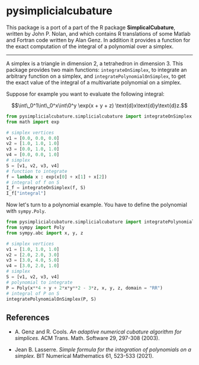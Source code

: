 # pysimplicialcubature

This package is a port of a part of the R package **SimplicalCubature**, 
written by John P. Nolan, and which contains R translations of 
some Matlab and Fortran code written by Alan Genz. In addition it 
provides a function for the exact computation of the integral of a 
polynomial over a simplex.

___

A simplex is a triangle in dimension 2, a tetrahedron in dimension 3. 
This package provides two main functions: `integrateOnSimplex`, to integrate 
an arbitrary function on a simplex, and `integratePolynomialOnSimplex`, to 
get the exact value of the integral of a multivariate polynomial on a 
simplex.

Suppose for example you want to evaluate the following integral:

$$\int\_0^1\int\_0^x\int\0^y \exp(x + y + z) \text{d}x\text{d}y\text{d}z.$$

```python
from pysimplicialcubature.simplicialcubature import integrateOnSimplex
from math import exp

# simplex vertices
v1 = [0.0, 0.0, 0.0] 
v2 = [1.0, 1.0, 1.0] 
v3 = [0.0, 1.0, 1.0] 
v4 = [0.0, 0.0, 1.0]
# simplex
S = [v1, v2, v3, v4]
# function to integrate
f = lambda x : exp(x[0] + x[1] + x[2])
# integral of f on S
I_f = integrateOnSimplex(f, S)
I_f["integral"]
```

Now let's turn to a polynomial example. You have to define the polynomial with 
`sympy.Poly`.

```python
from pysimplicialcubature.simplicialcubature import integratePolynomialOnSimplex
from sympy import Poly
from sympy.abc import x, y, z

# simplex vertices
v1 = [1.0, 1.0, 1.0] 
v2 = [2.0, 2.0, 3.0] 
v3 = [3.0, 4.0, 5.0] 
v4 = [3.0, 2.0, 1.0]
# simplex
S = [v1, v2, v3, v4]
# polynomial to integrate
P = Poly(x**4 + y + 2*x*y**2 - 3*z, x, y, z, domain = "RR")
# integral of P on S
integratePolynomialOnSimplex(P, S)
```


## References

- A. Genz and R. Cools. 
*An adaptive numerical cubature algorithm for simplices.* 
ACM Trans. Math. Software 29, 297-308 (2003).

- Jean B. Lasserre.
*Simple formula for the integration of polynomials on a simplex.* 
BIT Numerical Mathematics 61, 523-533 (2021).